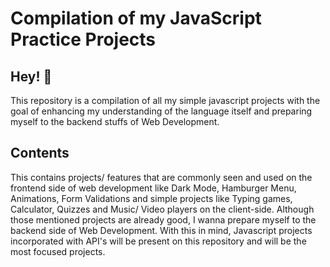# Compilation of my JavaScript Practice Projects

## Hey! 👋

This repository is a compilation of all my simple javascript projects with the goal of enhancing my understanding of the language itself and preparing myself to the backend stuffs of Web Development.

## Contents

This contains projects/ features that are commonly seen and used on the frontend side of web development like Dark Mode, Hamburger Menu, Animations, Form Validations and simple projects like Typing games, Calculator, Quizzes and Music/ Video players on the client-side. Although those mentioned projects are already good, I wanna prepare myself to the backend side of Web Development. With this in mind, Javascript projects incorporated with API's will be present on this repository and will be the most focused projects.
